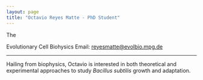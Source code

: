 ```yaml
---
layout: page
title: "Octavio Reyes Matte - PhD Student"
---
```


The

Evolutionary Cell Biohysics 
Email: reyesmatte@evolbio.mpg.de

---

Hailing from biophysics, Octavio is interested in both theoretical and experimental approaches to study _Bacillus subtilis_ growth and adaptation.
